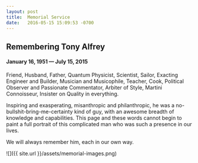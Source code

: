 ```yaml
---
layout: post
title:  Memorial Service
date:   2016-05-15 15:09:53 -0700
---
```


## Remembering Tony Alfrey

#### January 16, 1951 — July 15, 2015 

Friend, Husband, Father, Quantum Physicist, Scientist, Sailor, Exacting Engineer and Builder, Musician and Musicophile, Teacher, Cook, Political Observer and Passionate Commentator, Arbiter of Style, Martini Connoisseur, Insister on Quality in everything.

Inspiring and exasperating, misanthropic and philanthropic, he was a no-bullshit-bring-me-certainty kind of guy, with an awesome breadth of knowledge and capabilities. This page and these words cannot begin to paint a full portrait of this complicated man who was such a presence in our lives.

We will always remember him, each in our own way.

![]({{ site.url }}/assets/memorial-images.png)
